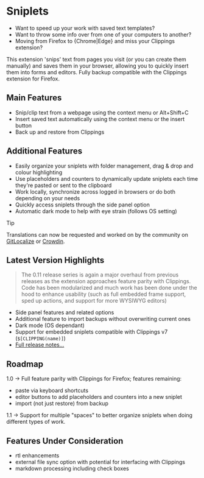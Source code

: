 # Sniplets

- Want to speed up your work with saved text templates?
- Want to throw some info over from one of your computers to another?
- Moving from Firefox to {Chrome|Edge} and miss your Clippings extension?

This extension 'snips' text from pages you visit (or you can create them manually) and saves them in your browser, allowing you to quickly insert them into forms and editors. Fully backup compatible with the Clippings extension for Firefox.

## Main Features

- Snip/clip text from a webpage using the context menu or Alt+Shift+C
- Insert saved text automatically using the context menu or the insert button
- Back up and restore from Clippings

## Additional Features

- Easily organize your sniplets with folder management, drag & drop and colour highlighting
- Use placeholders and counters to dynamically update sniplets each time they're pasted or sent to the clipboard
- Work locally, synchronize across logged in browsers or do both depending on your needs
- Quickly access sniplets through the side panel option
- Automatic dark mode to help with eye strain (follows OS setting)

> [!TIP]
> Translations can now be requested and worked on by the community on [GitLocalize](https://gitlocalize.com/repo/9628) or [Crowdin](https://crowdin.com/project/sniplets).

## Latest Version Highlights

> The 0.11 release series is again a major overhaul from previous releases as the extension approaches feature parity with Clippings. Code has been modularized and much work has been done under the hood to enhance usability (such as full embedded frame support, sped up actions, and support for more WYSIWYG editors)

- Side panel features and related options
- Additional feature to import backups without overwriting current ones
- Dark mode (OS dependant)
- Support for embedded sniplets compatible with Clippings v7 (`$[CLIPPING(name)]`)
- [Full release notes…](https://github.com/AppliedElegance/Sniplets/blob/dev/CHANGELOG.md)

## Roadmap

1.0 -> Full feature parity with Clippings for Firefox; features remaining:

- paste via keyboard shortcuts
- editor buttons to add placeholders and counters into a new sniplet
- import (not just restore) from backup

1.1 -> Support for multiple "spaces" to better organize sniplets when doing different types of work.

## Features Under Consideration

- rtl enhancements
- external file sync option with potential for interfacing with Clippings
- markdown processing including check boxes
